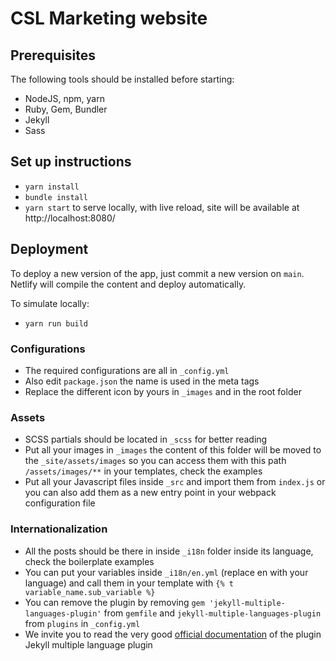# CSL Marketing website

## Prerequisites
The following tools should be installed before starting:
* NodeJS, npm, yarn
* Ruby, Gem, Bundler
* Jekyll
* Sass

## Set up instructions
* `yarn install`
* `bundle install`
* `yarn start` to serve locally, with live reload, site will be available at http://localhost:8080/

## Deployment
To deploy a new version of the app, just commit a new version on `main`. Netlify will compile the content and deploy automatically.

To simulate locally:
* `yarn run build`

### Configurations
* The required configurations are all in `_config.yml`
* Also edit `package.json` the name is used in the meta tags
* Replace the different icon by yours in `_images` and in the root folder

### Assets
* SCSS partials should be located in `_scss` for better reading
* Put all your images in `_images` the content of this folder will be moved to the `_site/assets/images` so you can access them with this path `/assets/images/**` in your templates, check the examples
* Put all your Javascript files inside `_src` and import them from `index.js` or you can also add them as a new entry point in your webpack configuration file

### Internationalization
* All the posts should be there in inside `_i18n` folder inside its language, check the boilerplate examples
* You can put your variables inside `_i18n/en.yml` (replace en with your language) and call them in your template with `{% t variable_name.sub_variable %}`
* You can remove the plugin by removing `gem 'jekyll-multiple-languages-plugin'` from `gemfile` and `jekyll-multiple-languages-plugin` from `plugins` in `_config.yml`
* We invite you to read the very good [official documentation](https://github.com/Anthony-Gaudino/jekyll-multiple-languages-plugin) of the plugin Jekyll multiple language plugin
